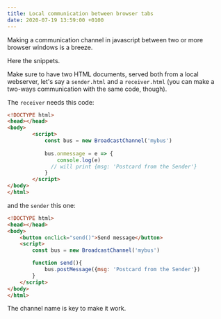 ```yaml
---
title: Local communication between browser tabs
date: 2020-07-19 13:59:00 +0100
---
```




Making a communication channel in javascript between two or more browser windows is a breeze.

Here the snippets. 

Make sure to have two HTML documents, served both from a local webserver, let's say a `sender.html` and a `receiver.html` (you can make a two-ways communication with the same code, though).

The `receiver` needs this code:

```html
<!DOCTYPE html>
<head></head>
<body>
        <script>
            const bus = new BroadcastChannel('mybus')
            
            bus.onmessage = e => {
                console.log(e)
              // will print {msg: 'Postcard from the Sender'}
            }
        </script>
</body>
</html>
```

and the `sender` this one:

```html
<!DOCTYPE html>
<head></head>
<body>
    <button onclick="send()">Send message</button>
    <script>
        const bus = new BroadcastChannel('mybus')

        function send(){
            bus.postMessage({msg: 'Postcard from the Sender'})
        }
    </script>
</body>
</html>
```

The channel name is key to make it work.